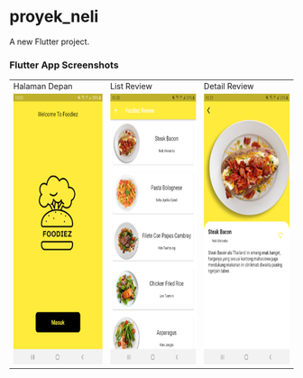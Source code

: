 # proyek_neli

A new Flutter project.

### Flutter App Screenshots

<table>
    <tr>
        <td>Halaman Depan</td>
        <td>List Review</td>
        <td>Detail Review</td>
    </tr>
    <tr>
        <td><img src="images/flutter_01.png" width=270 height=480></td>
        <td><img src="images/flutter_02.png" width=270 height=480></td>
        <td><img src="images/flutter_03.png" width=270 height=480></td>
    </tr>
</table>